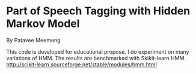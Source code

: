 # Part of Speech Tagging with Hidden Markov Model
By Patavee Meemeng

This code is developed for educational propose. I do experiment on many variations of HMM. The results are benchmarked with Skikit-learn HMM. http://scikit-learn.sourceforge.net/stable/modules/hmm.html